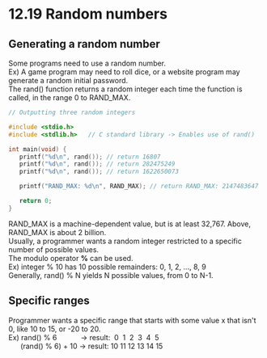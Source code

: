 # 12.19 Random numbers

## Generating a random number
Some programs need to use a random number.   
Ex) A game program may need to roll dice, or a website program may generate a random initial password.   
The rand() function returns a random integer each time the function is called, in the range 0 to RAND_MAX.   

```c
// Outputting three random integers

#include <stdio.h>
#include <stdlib.h>   // C standard library -> Enables use of rand()

int main(void) {
   printf("%d\n", rand()); // return 16807
   printf("%d\n", rand()); // return 282475249
   printf("%d\n", rand()); // return 1622650073

   printf("RAND_MAX: %d\n", RAND_MAX); // return RAND_MAX: 2147483647

   return 0;
}
```

RAND_MAX is a machine-dependent value, but is at least 32,767. Above, RAND_MAX is about 2 billion.   
Usually, a programmer wants a random integer restricted to a specific number of possible values.   
The modulo operator **%** can be used.   
Ex) integer % 10 has 10 possible remainders: 0, 1, 2, ..., 8, 9   
Generally, rand() % N yields N possible values, from 0 to N-1.   

## Specific ranges
Programmer wants a specific range that starts with some value x that isn't 0, like 10 to 15, or -20 to 20.   
Ex) rand() % 6&nbsp;&nbsp;&nbsp;&nbsp;&nbsp;&nbsp;&nbsp;&nbsp;&nbsp;&nbsp;&nbsp;&nbsp;-> result: &nbsp;0 &nbsp;1 &nbsp;2 &nbsp;3 &nbsp;4 &nbsp;5   
&nbsp;&nbsp;&nbsp;&nbsp;&nbsp;&nbsp;(rand() % 6) + 10 -> result: 10 11 12 13 14 15
